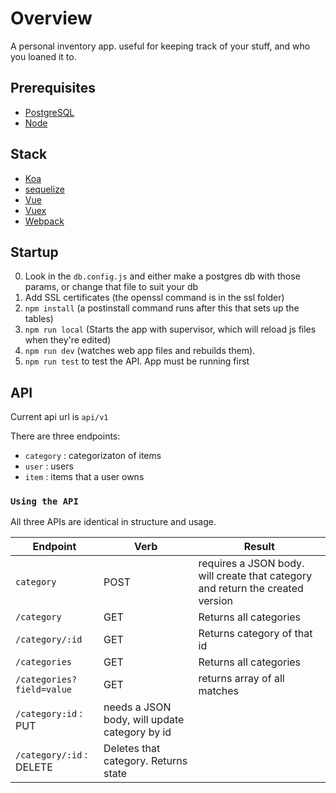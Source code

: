 # Overview
A personal inventory app. useful for keeping track of your stuff, and who you loaned it to. 

## Prerequisites

* [PostgreSQL](https://www.postgresql.org/download/)
* [Node](https://nodejs.org/en/)

## Stack

* [Koa](https://koajs.com/)
* [sequelize](http://docs.sequelizejs.com/)
* [Vue](https://vuejs.org/)
* [Vuex](https://vuex.vuejs.org/en/intro.html)
* [Webpack](https://webpack.js.org/)

## Startup
0. Look in the `db.config.js` and either make a postgres db with those params, or change that file to suit your db
1. Add SSL certificates (the openssl command is in the ssl folder)
2. `npm install` (a postinstall command runs after this that sets up the tables)
3. `npm run local` (Starts the app with supervisor, which will reload js files when they're edited)
4. `npm run dev` (watches web app files and rebuilds them).
5. `npm run test` to test the API. App must be running first

## API
Current api url is `api/v1`

There are three endpoints:
* `category` : categorizaton of items
* `user` : users
* `item` : items that a user owns



### `Using the API`
All three APIs are identical in structure and usage. 

|Endpoint|Verb|Result|
| --- | ---| --- |
`category` | POST | requires a JSON body. will create that category and return the created version
`/category` | GET | Returns all categories|
`/category/:id` | GET | Returns category of that id |
`/categories` | GET | Returns all categories |
`/categories?field=value` | GET |  returns array of all matches
`/category:id` : PUT | needs a JSON body, will update category by id
`/category/:id` : DELETE | Deletes that category. Returns state

